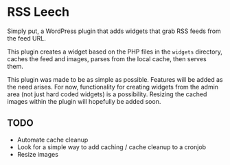 # RSS Leech
Simply put, a WordPress plugin that adds widgets that grab RSS feeds from the feed URL.

This plugin creates a widget based on the PHP files in the `widgets` directory, caches the feed and images, parses from the local cache, then serves them.

This plugin was made to be as simple as possible. Features will be added as the need arises. For now, functionality for creating widgets from the admin area (not just hard coded widgets) is a possibility. Resizing the cached images within the plugin will hopefully be added soon.

## TODO

* Automate cache cleanup
* Look for a simple way to add caching / cache cleanup to a cronjob
* Resize images
